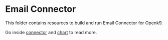 # Email Connector

This folder contains resources to build and run Email Connector for Openk9.

Go inside [connector](./connector) and [chart](/chart) to read more.

